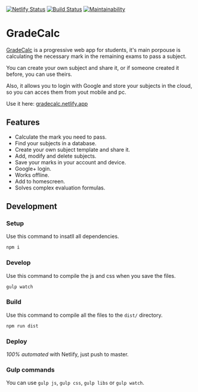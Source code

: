 [![Netlify Status](https://api.netlify.com/api/v1/badges/3e698f7a-6ceb-49e5-a3bf-142c72746188/deploy-status)](https://app.netlify.com/sites/gradecalc/deploys) [![Build Status](https://travis-ci.com/mauriciabad/GradeCalc.svg?branch=master)](https://travis-ci.com/mauriciabad/GradeCalc) [![Maintainability](https://api.codeclimate.com/v1/badges/f3f3cbb1736c40546d06/maintainability)](https://codeclimate.com/github/mauriciabad/GradeCalc/maintainability)

# GradeCalc

[GradeCalc](https://gradecalc.netlify.app) is a progressive web app for students, it's main porpouse is calculating the necessary mark in the remaining exams to pass a subject.

You can create your own subject and share it, or if someone created it before, you can use theirs.

Also, it allows you to login with Google and store your subjects in the cloud, so you can acces them from yout mobile and pc.

Use it here: [gradecalc.netlify.app](https://gradecalc.netlify.app)

## Features

- Calculate the mark you need to pass.
- Find your subjects in a database.
- Create your own subject template and share it.
- Add, modify and delete subjects.
- Save your marks in your account and device.
- Google+ login.
- Works offline.
- Add to homescreen.
- Solves complex evaluation formulas.

## Development

### Setup

Use this command to insatll all dependencies.

```bash
npm i
```

### Develop

Use this command to compile the js and css when you save the files.

```bash
gulp watch
```

### Build

Use this command to compile all the files to the `dist/` directory.

```bash
npm run dist
```

### Deploy

_100% automated_ with Netlify, just push to master.

### Gulp commands

You can use `gulp js`, `gulp css`, `gulp libs` or `gulp watch`.
